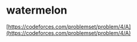 # watermelon

[https://codeforces.com/problemset/problem/4/A](https://codeforces.com/problemset/problem/4/A)

